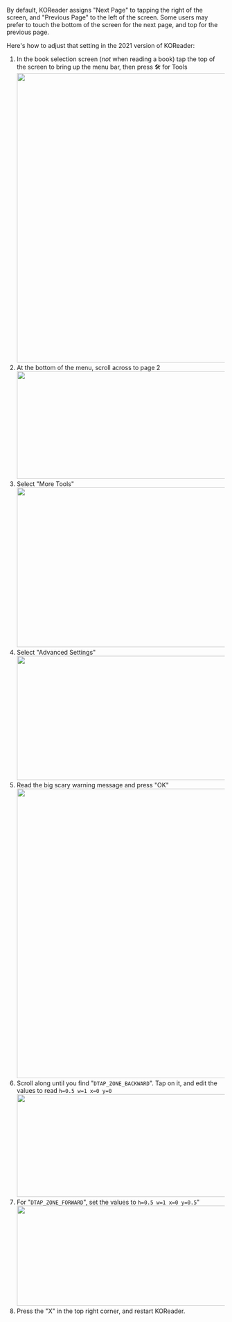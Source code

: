 By default, KOReader assigns "Next Page" to tapping the right of the screen, and "Previous  Page" to the left of the screen. Some users may prefer to touch the bottom of the screen for the next page, and top for the previous page.

Here's how to adjust that setting in the 2021 version of KOReader:

1. In the book selection screen (*not* when reading a book) tap the top of the screen to bring up the menu bar, then press 🛠️ for Tools<br><img src="https://shkspr.mobi/blog/wp-content/uploads/2021/03/1-Tools-fs8.png" alt="" width="500" height="667" class="aligncenter size-medium wp-image-38367" />
1. At the bottom of the menu, scroll across to page 2<br><img src="https://shkspr.mobi/blog/wp-content/uploads/2021/03/2-Tools-2-fs8.png" alt="" width="500" height="248" class="aligncenter size-medium wp-image-38366" />
1. Select "More Tools"<br><img src="https://shkspr.mobi/blog/wp-content/uploads/2021/03/3-More-fs8.png" alt="" width="500" height="368" class="aligncenter size-medium wp-image-38365" />
1. Select "Advanced Settings"<br><img src="https://shkspr.mobi/blog/wp-content/uploads/2021/03/4-Warning-fs8.png" alt="" width="500" height="286" class="aligncenter size-medium wp-image-38364" />
1. Read the big scary warning message and press "OK"<br><img src="https://shkspr.mobi/blog/wp-content/uploads/2021/03/5-Advanced-Settings-fs8.png" alt="" width="500" height="667" class="aligncenter size-medium wp-image-38363" />
1. Scroll along until you find "`DTAP_ZONE_BACKWARD`". Tap on it, and edit the values to read `h=0.5 w=1 x=0 y=0`<br><img src="https://shkspr.mobi/blog/wp-content/uploads/2021/03/6-Backwards-fs8.png" alt="" width="500" height="237" class="aligncenter size-medium wp-image-38362" />
1. For "`DTAP_ZONE_FORWARD`", set the values to `h=0.5 w=1 x=0 y=0.5`"<br><img src="https://shkspr.mobi/blog/wp-content/uploads/2021/03/7-Forwards-fs8.png" alt="" width="500" height="231" class="aligncenter size-medium wp-image-38361" />
1. Press the "X" in the top right corner, and restart KOReader.